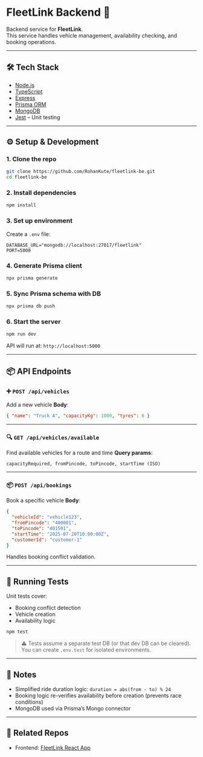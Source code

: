 # FleetLink Backend 🚚

Backend service for **FleetLink**.  
This service handles vehicle management, availability checking, and booking operations.

---

## 🛠 Tech Stack

- [Node.js](https://nodejs.org/)
- [TypeScript](https://www.typescriptlang.org/)
- [Express](https://expressjs.com/)
- [Prisma ORM](https://www.prisma.io/)
- [MongoDB](https://www.mongodb.com/)
- [Jest](https://jestjs.io/) – Unit testing

---

## ⚙️ Setup & Development

### 1. **Clone the repo**
```bash
git clone https://github.com/RohanKute/fleetlink-be.git
cd fleetlink-be
````

### 2. **Install dependencies**

```bash
npm install
```

### 3. **Set up environment**

Create a `.env` file:

```env
DATABASE_URL="mongodb://localhost:27017/fleetlink"
PORT=5000
```

### 4. **Generate Prisma client**

```bash
npx prisma generate
```

### 5. **Sync Prisma schema with DB**

```bash
npx prisma db push
```

### 6. **Start the server**

```bash
npm run dev
```

API will run at: `http://localhost:5000`

---

## 📦 API Endpoints

### ➕ `POST /api/vehicles`

Add a new vehicle
**Body**:

```json
{ "name": "Truck A", "capacityKg": 1000, "tyres": 6 }
```

---

### 🔍 `GET /api/vehicles/available`

Find available vehicles for a route and time
**Query params**:

```
capacityRequired, fromPincode, toPincode, startTime (ISO)
```

---

### 📦 `POST /api/bookings`

Book a specific vehicle
**Body**:

```json
{
  "vehicleId": "vehicle123",
  "fromPincode": "400001",
  "toPincode": "401501",
  "startTime": "2025-07-20T10:00:00Z",
  "customerId": "customer-1"
}
```

Handles booking conflict validation.

---

## 🧪 Running Tests

Unit tests cover:

* Booking conflict detection
* Vehicle creation
* Availability logic

```bash
npm test
```

> ⚠️ Tests assume a separate test DB (or that dev DB can be cleared).
> You can create `.env.test` for isolated environments.

---

## 📌 Notes

* Simplified ride duration logic:
  `duration = abs(from - to) % 24`
* Booking logic re-verifies availability before creation (prevents race conditions)
* MongoDB used via Prisma’s Mongo connector

---

## 🔗 Related Repos

* Frontend: [FleetLink React App](https://github.com/RohanKute/fleetlink-fe)


